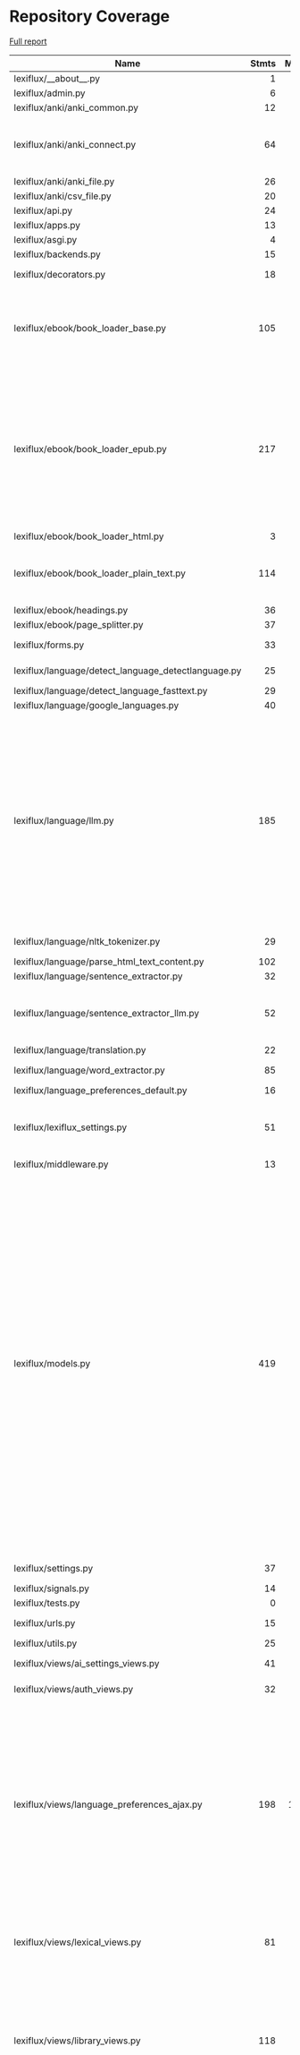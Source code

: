 # Repository Coverage

[Full report](https://htmlpreview.github.io/?https://github.com/andgineer/lexiflux/blob/python-coverage-comment-action-data/htmlcov/index.html)

| Name                                                  |    Stmts |     Miss |   Cover |   Missing |
|------------------------------------------------------ | -------: | -------: | ------: | --------: |
| lexiflux/\_\_about\_\_.py                             |        1 |        0 |    100% |           |
| lexiflux/admin.py                                     |        6 |        0 |    100% |           |
| lexiflux/anki/anki\_common.py                         |       12 |        0 |    100% |           |
| lexiflux/anki/anki\_connect.py                        |       64 |       20 |     69% |44-46, 84-96, 98, 102-107 |
| lexiflux/anki/anki\_file.py                           |       26 |        0 |    100% |           |
| lexiflux/anki/csv\_file.py                            |       20 |        0 |    100% |           |
| lexiflux/api.py                                       |       24 |        3 |     88% |     37-39 |
| lexiflux/apps.py                                      |       13 |        0 |    100% |           |
| lexiflux/asgi.py                                      |        4 |        4 |      0% |      9-15 |
| lexiflux/backends.py                                  |       15 |        2 |     87% |     27-28 |
| lexiflux/decorators.py                                |       18 |        4 |     78% | 15, 26-28 |
| lexiflux/ebook/book\_loader\_base.py                  |      105 |        9 |     91% |58, 77, 84-85, 109-110, 146, 153, 194 |
| lexiflux/ebook/book\_loader\_epub.py                  |      217 |       16 |     93% |50, 121-125, 153, 165-166, 171, 189, 201, 297, 300-302, 388-390 |
| lexiflux/ebook/book\_loader\_html.py                  |        3 |        0 |    100% |           |
| lexiflux/ebook/book\_loader\_plain\_text.py           |      114 |        9 |     92% |48-49, 104-108, 130, 177 |
| lexiflux/ebook/headings.py                            |       36 |        0 |    100% |           |
| lexiflux/ebook/page\_splitter.py                      |       37 |        5 |     86% |     23-29 |
| lexiflux/forms.py                                     |       33 |       18 |     45% |14-18, 35-51 |
| lexiflux/language/detect\_language\_detectlanguage.py |       25 |        4 |     84% |29-31, 33-37 |
| lexiflux/language/detect\_language\_fasttext.py       |       29 |        1 |     97% |        34 |
| lexiflux/language/google\_languages.py                |       40 |        1 |     98% |        78 |
| lexiflux/language/llm.py                              |      185 |       86 |     54% |44-47, 61-64, 69-74, 79-81, 86-88, 101-106, 113, 137, 192-197, 209-228, 264-277, 369-378, 385-436 |
| lexiflux/language/nltk\_tokenizer.py                  |       29 |        5 |     83% |25, 37-39, 55 |
| lexiflux/language/parse\_html\_text\_content.py       |      102 |        1 |     99% |       158 |
| lexiflux/language/sentence\_extractor.py              |       32 |        2 |     94% |    61, 77 |
| lexiflux/language/sentence\_extractor\_llm.py         |       52 |       39 |     25% |17, 48-92, 97-128, 133-169 |
| lexiflux/language/translation.py                      |       22 |        1 |     95% |        32 |
| lexiflux/language/word\_extractor.py                  |       85 |        8 |     91% |42-49, 53, 66 |
| lexiflux/language\_preferences\_default.py            |       16 |        2 |     88% |     46-47 |
| lexiflux/lexiflux\_settings.py                        |       51 |       14 |     73% |23-30, 35-39, 60-66, 88-89, 104 |
| lexiflux/middleware.py                                |       13 |        2 |     85% |     21-25 |
| lexiflux/models.py                                    |      419 |       49 |     88% |103, 135, 166, 182-183, 245, 251, 262, 284, 318-321, 336, 387, 409-417, 420-432, 435-436, 439, 463, 465-466, 468-469, 472, 516, 630, 640, 664, 742, 753, 779, 816 |
| lexiflux/settings.py                                  |       37 |        4 |     89% |   192-196 |
| lexiflux/signals.py                                   |       14 |       14 |      0% |      3-24 |
| lexiflux/tests.py                                     |        0 |        0 |    100% |           |
| lexiflux/urls.py                                      |       15 |        2 |     87% |   100-102 |
| lexiflux/utils.py                                     |       25 |       11 |     56% |     29-40 |
| lexiflux/views/ai\_settings\_views.py                 |       41 |       28 |     32% |25-26, 33-80 |
| lexiflux/views/auth\_views.py                         |       32 |        3 |     91% | 43, 49-50 |
| lexiflux/views/language\_preferences\_ajax.py         |      198 |      105 |     47% |143-145, 152-169, 181, 190-191, 214, 239-279, 287-314, 324-352, 360-376, 383-410 |
| lexiflux/views/lexical\_views.py                      |       81 |       25 |     69% |48, 65, 84-117, 144, 178-200 |
| lexiflux/views/library\_views.py                      |      118 |       57 |     52% |61-62, 84-133, 153-154, 185-188, 194-205, 211-231 |
| lexiflux/views/reader\_views.py                       |      247 |       86 |     65% |33-44, 52-75, 79-83, 113, 133, 198, 202, 207-209, 237-242, 254, 279, 283, 298, 302, 315, 319, 331, 335, 353-374, 381-428 |
| lexiflux/views/words\_export.py                       |      143 |       28 |     80% |66-71, 106-111, 146, 170-178, 191, 240, 271, 294-300 |
| lexiflux/wsgi.py                                      |        4 |        4 |      0% |      9-15 |
|                                             **TOTAL** | **2803** |  **672** | **76%** |           |


## Setup coverage badge

Below are examples of the badges you can use in your main branch `README` file.

### Direct image

[![Coverage badge](https://raw.githubusercontent.com/andgineer/lexiflux/python-coverage-comment-action-data/badge.svg)](https://htmlpreview.github.io/?https://github.com/andgineer/lexiflux/blob/python-coverage-comment-action-data/htmlcov/index.html)

This is the one to use if your repository is private or if you don't want to customize anything.

### [Shields.io](https://shields.io) Json Endpoint

[![Coverage badge](https://img.shields.io/endpoint?url=https://raw.githubusercontent.com/andgineer/lexiflux/python-coverage-comment-action-data/endpoint.json)](https://htmlpreview.github.io/?https://github.com/andgineer/lexiflux/blob/python-coverage-comment-action-data/htmlcov/index.html)

Using this one will allow you to [customize](https://shields.io/endpoint) the look of your badge.
It won't work with private repositories. It won't be refreshed more than once per five minutes.

### [Shields.io](https://shields.io) Dynamic Badge

[![Coverage badge](https://img.shields.io/badge/dynamic/json?color=brightgreen&label=coverage&query=%24.message&url=https%3A%2F%2Fraw.githubusercontent.com%2Fandgineer%2Flexiflux%2Fpython-coverage-comment-action-data%2Fendpoint.json)](https://htmlpreview.github.io/?https://github.com/andgineer/lexiflux/blob/python-coverage-comment-action-data/htmlcov/index.html)

This one will always be the same color. It won't work for private repos. I'm not even sure why we included it.

## What is that?

This branch is part of the
[python-coverage-comment-action](https://github.com/marketplace/actions/python-coverage-comment)
GitHub Action. All the files in this branch are automatically generated and may be
overwritten at any moment.